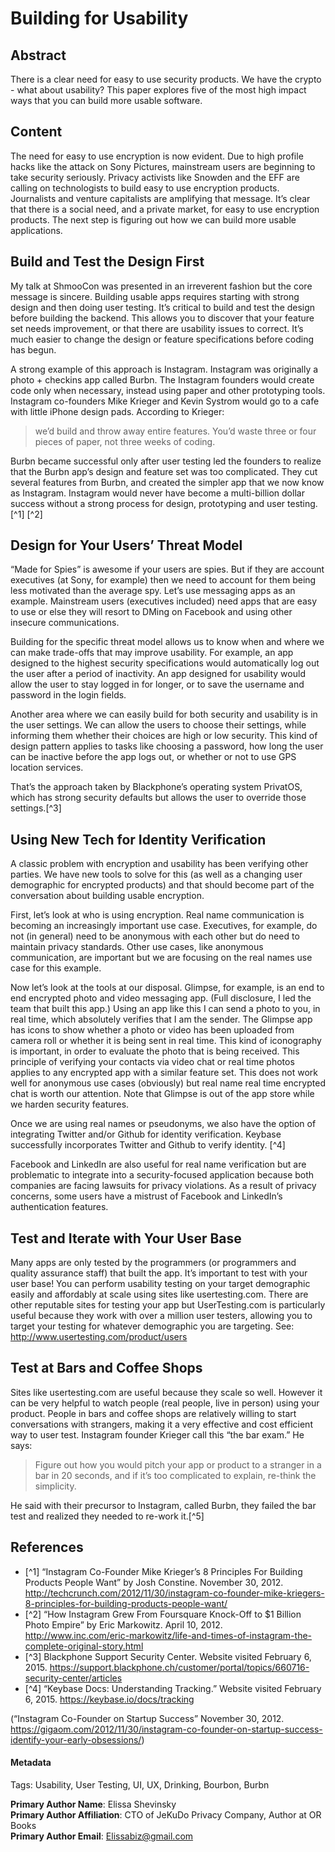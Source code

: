 # Building for Usability

## Abstract
There is a clear need for easy to use security products. We have the crypto - what about usability? This paper explores five of the most high impact ways that you can build more usable software.

## Content

The need for easy to use encryption is now evident. Due to high profile hacks like the attack on Sony Pictures, mainstream users are beginning to take security seriously. Privacy activists like Snowden and the EFF are calling on technologists to build easy to use encryption products. Journalists and venture capitalists are amplifying that message. It’s clear that there is a social need, and a private market, for easy to use encryption products. The next step is figuring out how we can build more usable applications. 

## Build and Test the Design First

My talk at ShmooCon was presented in an irreverent fashion but the core message is sincere. Building usable apps requires starting with strong design and then doing user testing. It’s critical to build and test the design before building the backend. This allows you to discover that your feature set needs improvement, or that there are usability issues to correct. It’s much easier to change the design or feature specifications before coding has begun. 

A strong example of this approach is Instagram. Instagram was originally a photo + checkins app called Burbn. The Instagram founders would create code only when necessary, instead using paper and other prototyping tools. Instagram co-founders Mike Krieger and Kevin Systrom would go to a cafe with little iPhone design pads. According to Krieger: 

> we’d build and throw away entire features. You’d waste three or four pieces of paper, not three weeks of coding.

Burbn became successful only after user testing led the founders to realize that the Burbn app’s design and feature set was too complicated. They cut several features from Burbn, and created the simpler app that we now know as Instagram. Instagram would never have become a multi-billion dollar success without a strong process for design, prototyping and user testing.[^1] [^2]

## Design for Your Users’ Threat Model

“Made for Spies” is awesome if your users are spies. But if they are account executives (at Sony, for example) then we need to account for them being less motivated than the average spy. Let’s use messaging apps as an example. Mainstream users (executives included) need apps that are easy to use or else they will resort to DMing on Facebook and using other insecure communications.

Building for the specific threat model allows us to know when and where we can make trade-offs that may improve usability. For example, an app designed to the highest security specifications would automatically log out the user after a period of inactivity. An app designed for usability would allow the user to stay logged in for longer, or to save the username and password in the login fields. 

Another area where we can easily build for both security and usability is in the user settings. We can allow the users to choose their settings, while informing them whether their choices are high or low security. This kind of design pattern applies to tasks like choosing a password, how long the user can be inactive before the app logs out, or whether or not to use GPS location services.

That’s the approach taken by Blackphone’s operating system PrivatOS, which has strong security defaults but allows the user to override those settings.[^3]

## Using New Tech for Identity Verification 

A classic problem with encryption and usability has been verifying other parties. We have new tools to solve for this (as well as a changing user demographic for encrypted products) and that should become part of the conversation about building usable encryption. 

First, let’s look at who is using encryption. Real name communication is becoming an increasingly important use case. Executives, for example, do not (in general) need to be anonymous with each other but do need to maintain privacy standards. Other use cases, like anonymous communication, are important but we are focusing on the real names use case for this example.

Now let’s look at the tools at our disposal. Glimpse, for example, is an end to end encrypted photo and video messaging app. (Full disclosure, I led the team that built this app.) Using an app like this I can send a photo to you, in real time, which absolutely verifies that I am the sender. The Glimpse app has icons to show whether a photo or video has been uploaded from camera roll or whether it is being sent in real time. This kind of iconography is important, in order to evaluate the photo that is being received. This principle of verifying your contacts via video chat or real time photos applies to any encrypted app with a similar feature set. This does not work well for anonymous use cases (obviously) but real name real time encrypted chat is worth our attention. Note that Glimpse is out of the app store while we harden security features.

Once we are using real names or pseudonyms, we also have the option of integrating Twitter and/or Github for identity verification. Keybase successfully incorporates Twitter and Github to verify identity. [^4]

Facebook and LinkedIn are also useful for real name verification but are problematic to integrate into a security-focused application because both companies are facing lawsuits for privacy violations. As a result of privacy concerns, some users have a mistrust of Facebook and LinkedIn’s authentication features. 

## Test and Iterate with Your User Base

Many apps are only tested by the programmers (or programmers and quality assurance staff) that built the app. It’s important to test with your user base! You can perform usability testing on your target demographic easily and affordably at scale using sites like usertesting.com.  There are other reputable sites for testing your app but UserTesting.com is particularly useful because they work with over a million user testers, allowing you to target your testing for whatever demographic you are targeting. See: http://www.usertesting.com/product/users

## Test at Bars and Coffee Shops

Sites like usertesting.com are useful because they scale so well. However it can be very helpful to watch people (real people, live in person) using your product. People in bars and coffee shops are relatively willing to start conversations with strangers, making it a very effective and cost efficient way to user test. Instagram founder Krieger call this “the bar exam.” He says:

> Figure out how you would pitch your app or product to a stranger in a bar in 20 seconds, and if it’s too complicated to explain, re-think the simplicity.

He said with their precursor to Instagram, called Burbn, they failed the bar test and realized they needed to re-work it.[^5]

## References


* [^1] “Instagram Co-Founder Mike Krieger’s 8 Principles For Building Products People Want” by Josh Constine. November 30, 2012. http://techcrunch.com/2012/11/30/instagram-co-founder-mike-kriegers-8-principles-for-building-products-people-want/
* [^2] “How Instagram Grew From Foursquare Knock-Off to $1 Billion Photo Empire” by Eric Markowitz. April 10, 2012.  http://www.inc.com/eric-markowitz/life-and-times-of-instagram-the-complete-original-story.html
* [^3] Blackphone Support Security Center. Website visited February 6, 2015. https://support.blackphone.ch/customer/portal/topics/660716-security-center/articles
* [^4] “Keybase Docs: Understanding Tracking.” Website visited February 6, 2015. https://keybase.io/docs/tracking



(“Instagram Co-Founder on Startup Success” November 30, 2012. https://gigaom.com/2012/11/30/instagram-co-founder-on-startup-success-identify-your-early-obsessions/)

#### Metadata

Tags: Usability, User Testing, UI, UX, Drinking, Bourbon, Burbn

**Primary Author Name**: Elissa Shevinsky  	
**Primary Author Affiliation**: CTO of JeKuDo Privacy Company, Author at OR Books  
**Primary Author Email**: Elissabiz@gmail.com